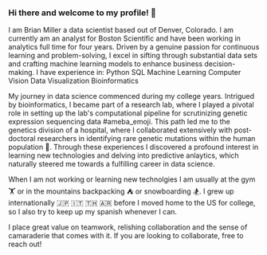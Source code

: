 ### Hi there and welcome to my profile! 👋

I am Brian Miller a data scientist based out of Denver, Colorado. I am currently am an analyst for Boston Scientific and have been working in analytics full time for four years. Driven by a genuine passion for continuous learning and problem-solving, I excel in sifting through substantial data sets and crafting machine learning models to enhance business decision-making. I have experience in:
Python
SQL
Machine Learning
Computer Vision
Data Visualization
Bioinformatics

My journey in data science commenced during my college years. Intrigued by bioinformatics, I became part of a research lab, where I played a pivotal role in setting up the lab's computational pipeline for scrutinizing genetic expression sequencing data #ameba_emoji. This path led me to the genetics division of a hospital, where I collaborated extensively with post-doctoral researchers in identifying rare genetic mutations within the human population :microscope:. Through these experiences I discovered a profound interest in learning new technologies and delving into predictive anlaytics, which naturally steered me towards a fulfilling career in data science.

When I am not working or learning new technolgies I am usually at the gym :weight_lifting: or in the mountains backpacking :tent: or snowboarding :snowboarder:. I grew up internationally :jp: :it: :thailand: :argentina: before I moved home to the US for college, so I also try to keep up my spanish whenever I can. 

I place great value on teamwork, relishing collaboration and the sense of camaraderie that comes with it. If you are looking to collaborate, free to reach out!
